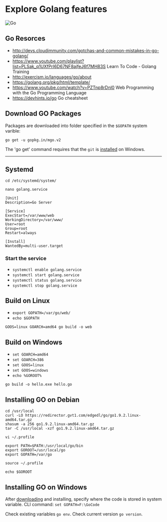 # Explore Golang features
![Go](https://raw.githubusercontent.com/zelenko/go/master/00_web/pub/img/toby.jpg)

## Go Resorces
* http://devs.cloudimmunity.com/gotchas-and-common-mistakes-in-go-golang/
* https://www.youtube.com/playlist?list=PLSak_q1UXfPrI6D67NF8ajfeJ6f7MH83S Learn To Code - Golang Training
* http://exercism.io/languages/go/about
* https://golang.org/pkg/html/template/
* https://www.youtube.com/watch?v=PZTnp8rDnl0 Web Programming with the Go Programming Language
* https://devhints.io/go Go cheatsheet

## Download GO Packages
Packages are downloaded into folder specified in the `$GOPATH` system varible:

`go get -u gopkg.in/mgo.v2`

The 'go get' command requires that the `git` is [installed](https://git-scm.com/download/win) on Windows.

---
## Systemd
`cd /etc/systemd/system/`

`nano golang.service`

```
[Unit]
Description=Go Server

[Service]
ExecStart=/var/www/web
WorkingDirectory=/var/www/
User=root
Group=root
Restart=always

[Install]
WantedBy=multi-user.target
```

### Start the service
* `systemctl enable golang.service`
* `systemctl start golang.service`
* `systemctl status golang.service`
* `systemctl stop golang.service`

## Build on Linux
* `export GOPATH=/var/go/web/`
* `echo $GOPATH`
```
GOOS=linux GOARCH=amd64 go build -o web
```

## Build on Windows
* `set GOARCH=amd64`
* `set GOARCH=386`
* `set GOOS=linux`
* `set GOOS=windows`
* `echo %GOROOT%`
```
go build -o hello.exe hello.go
```


## Installing GO on Debian
```
cd /usr/local
curl -LO https://redirector.gvt1.com/edgedl/go/go1.9.2.linux-amd64.tar.gz
shasum -a 256 go1.9.2.linux-amd64.tar.gz
tar -C /usr/local -xzf go1.9.2.linux-amd64.tar.gz
```

`vi ~/.profile`
```
export PATH=$PATH:/usr/local/go/bin
export GOROOT=/usr/local/go
export GOPATH=/var/go
```
`source ~/.profile`

`echo $GOROOT`

## Installing GO on Windows
After [downloading](https://golang.org/dl/) and installing, specify where the code is stored in system variable.  CLI command: `set GOPATH=F:\GoCode`

Check existing variables `go env`.  Check current version `go version`.

